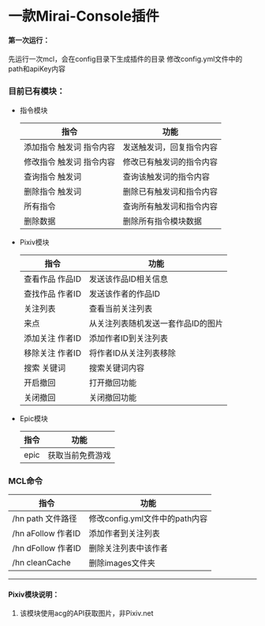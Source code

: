 一款Mirai-Console插件
====================
#### 第一次运行：
  先运行一次mcl，会在config目录下生成插件的目录
  修改config.yml文件中的path和apiKey内容
### 目前已有模块：
- 指令模块

  | 指令            | 功能           |
  |---------------|---------------|
  | 添加指令 触发词 指令内容 | 发送触发词，回复指令内容 |
  | 修改指令 触发词 指令内容 | 修改已有触发词的指令内容 |
  | 查询指令 触发词      | 查询该触发词的指令内容 |
  | 删除指令 触发词      | 删除已有触发词和指令内容 |
  | 所有指令          | 查询所有触发词和指令内容 |
  | 删除数据          | 删除所有指令模块数据 |

- Pixiv模块

  | 指令        | 功能                 |
  |--------------------|-----|
  | 查看作品 作品ID | 发送该作品ID相关信息        |
  | 查找作品 作者ID | 发送该作者的作品ID         |
  | 关注列表      | 查看当前关注列表           |
  | 来点        | 从关注列表随机发送一套作品ID的图片 |
  | 添加关注 作者ID | 添加作者ID到关注列表        |
  | 移除关注 作者ID | 将作者ID从关注列表移除       |
  | 搜索 关键词      | 搜索关键词内容            |
  | 开启撤回      | 打开撤回功能             |
  | 关闭撤回      | 关闭撤回功能             |

 - Epic模块

   | 指令            | 功能           |
   |---------------|---------------|
   |epic|获取当前免费游戏|
  
### MCL命令
  |指令|功能|
  |-----|-----|
  |/hn path 文件路径|修改config.yml文件中的path内容|
  |/hn aFollow 作者ID |添加作者到关注列表|
  |/hn dFollow 作者ID |删除关注列表中该作者|
  |/hn cleanCache |删除images文件夹|

---------------------------------------------------------------------
#### Pixiv模块说明：
1. 该模块使用acg的API获取图片，非Pixiv.net
 
 
